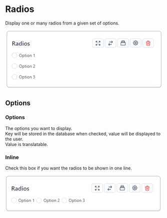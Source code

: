 # Radios

Display one or many radios from a given set of options.

![Radios](/formfields/radios/radios.png) 

## Options

### Options

The options you want to display.  
Key will be stored in the database when checked, value will be displayed to the user.  
Value is translatable.

### Inline

Check this box if you want the radios to be shown in one line.

![Inline radios](/formfields/radios/inline.png) 